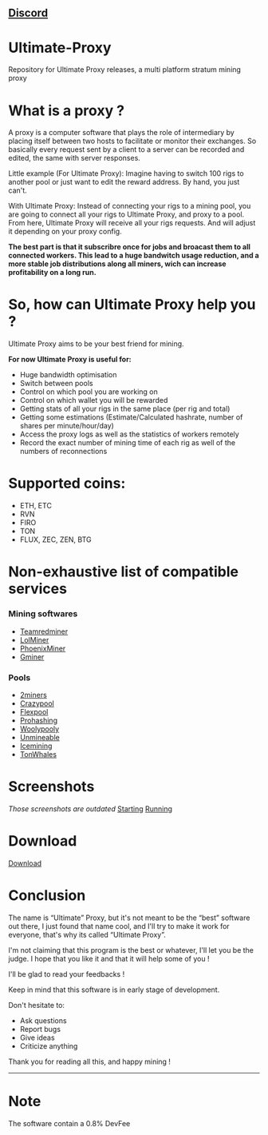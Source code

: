 ## [Discord](https://discord.gg/zWsTZXBYYq)
# Ultimate-Proxy

Repository for Ultimate Proxy releases, a multi platform stratum mining proxy

# What is a proxy ?

A proxy is a computer software that plays the role of intermediary by placing itself between two hosts to facilitate or monitor their exchanges.
So basically every request sent by a client to a server can be recorded and edited, the same with server responses.

Little example (For Ultimate Proxy):
Imagine having to switch 100 rigs to another pool or just want to edit the reward address. By hand, you just can't.

With Ultimate Proxy:
Instead of connecting your rigs to a mining pool, you are going to connect all your rigs to Ultimate Proxy, and proxy to a pool.
From here, Ultimate Proxy will receive all your rigs requests. And will adjust it depending on your proxy config. 

**The best part is that it subscribre once for jobs and broacast them to all connected workers.
This lead to a huge bandwitch usage reduction, and a more stable job distributions along all miners, wich can increase profitability on a long run.**


# So, how can Ultimate Proxy help you ?

Ultimate Proxy aims to be your best friend for mining.

**For now Ultimate Proxy is useful for:**

* Huge bandwidth optimisation
* Switch between pools
* Control on which pool you are working on
* Control on which wallet you will be rewarded
* Getting stats of all your rigs in the same place (per rig and total)
* Getting some estimations (Estimate/Calculated hashrate, number of shares per minute/hour/day)
* Access the proxy logs as well as the statistics of workers remotely
* Record the exact number of mining time of each rig as well of the numbers of reconnections

# Supported coins:

- ETH, ETC
- RVN
- FIRO
- TON
- FLUX, ZEC, ZEN, BTG

# Non-exhaustive list of compatible services

### Mining softwares

- [Teamredminer](https://github.com/todxx/teamredminer)
- [LolMiner](https://github.com/Lolliedieb/lolMiner-releases)
- [PhoenixMiner](https://bitcointalk.org/index.php?topic=2647654.0)
- [Gminer](https://github.com/develsoftware/GMinerRelease)

### Pools

- [2miners](https://2miners.com)
- [Crazypool](https://crazypool.org/)
- [Flexpool](https://www.flexpool.io/)
- [Prohashing](https://prohashing.com/)
- [Woolypooly](https://woolypooly.com/)
- [Unmineable](https://unmineable.com/)
- [Icemining](https:/icemining.ca)
- [TonWhales](https://tonwhales.com/)

# Screenshots

*Those screenshots are outdated*
[Starting](https://preview.redd.it/yz2znqzb39z51.png?width=978&format=png&auto=webp&s=81390a36176b471072eb40e6bcf1b5468709b712)
[Running](https://preview.redd.it/ak4fuwce39z51.png?width=723&format=png&auto=webp&s=985b5198a04ceedd93d19e1c731a62d4bd666d59)


# Download

[Download](https://github.com/romslf/Ultimate-Proxy/releases)

# Conclusion

The name is “Ultimate” Proxy, but it's not meant to be the “best” software out there, I just found that name cool, and I'll try to make it work for everyone, that's why its called “Ultimate Proxy”.

I'm not claiming that this program is the best or whatever, I'll let you be the judge.
I hope that you like it and that it will help some of you !

I'll be glad to read your feedbacks !

Keep in mind that this software is in early stage of development.

Don't hesitate to:
* Ask questions
* Report bugs
* Give ideas
* Criticize anything

Thank you for reading all this, and happy mining !

---

# Note

The software contain a 0.8% DevFee
